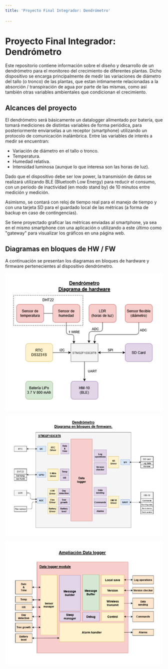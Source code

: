 ```yaml
---
title: 'Proyecto Final Integrador: Dendrómetro'

---
```


# Proyecto Final Integrador: Dendrómetro

Este repositorio contiene información sobre el diseño y desarrollo de un dendrómetro para el monitoreo del crecimiento de diferentes plantas. Dicho dispositivo se encarga principalmente de medir las variaciones de diámetro del tallo (o tronco) de las plantas, que estan intimamente relacionadas a la absorción / transpiración de agua por parte de las mismas, como así también otras variables ambientales que condicionan el crecimiento.

## Alcances del proyecto

El dendrómetro será básicamente un datalogger alimentado por batería, que tomará mediciones de distintas variables de forma periódica, para posteriormente enviarselas a un receptor (smartphone) utilizando un protocolo de comunicación inalámbrica. Entre las variables de interés a medir se encuentran:
- Variación de diámetro en el tallo o tronco.
- Temperatura.
- Humedad relativa.
- Intensidad luminosa (aunque lo que interesa son las horas de luz).

Dado que el dispositivo debe ser low power, la transmisión de datos se realizará utilizando BLE (Bluetooth Low Energy) para reducir el consumo, con un periodo de inactividad (en modo stand by) de 10 minutos entre medición y medición.

Asimismo, se contará con reloj de tiempo real para el manejo de tiempo y con una tarjeta SD para el guardado local de las métricas (a forma de backup en caso de contingencias).

Se tiene proyectado graficar las métricas enviadas al smartphone, ya sea en el mismo smartphone con una aplicación o utilizando a este último como "gateway" para visualizar los gráficos en una página web.

## Diagramas en bloques de HW / FW

A continuación se presentan los diagramas en bloques de hardware y firmware pertenecientes al dispositivo dendrómetro.

<p align="center">
  <img src="imagenes/diagramas/bloques_hw.png" alt="Diagrama en bloques de hardware">
</p>

<p align="center">
  <img src="imagenes/diagramas/bloques_fw.png" alt="Diagrama en bloques de firmware">
</p>

<p align="center">
  <img src="imagenes/diagramas/amp_datalogger.png" alt="Ampliación del módulo datalogger">
</p>






